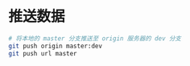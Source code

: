 # 推送数据

```sh
# 将本地的 master 分支推送至 origin 服务器的 dev 分支
git push origin master:dev
git push url master
```
